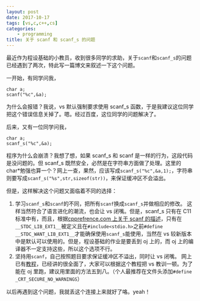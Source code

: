 ```yaml
---
layout: post
date: 2017-10-17
tags: [vs,c,c++,cs]
categories:
    - programming
title: 关于 scanf 和 scanf_s 的问题
---
```


最近作为程设基础的小教员，收到很多同学的求助，关于`scanf`和`scanf_s`的问题已经遇到了两次，特此写一篇博文来叙述一下这个问题。

一开始，有同学问我，
```
char a;
scanf("%c",&a);
```
为什么会报错？我说，vs 默认强制要求使用 scanf_s 函数，于是我建议这位同学把这个错误信息关掉了。嗯。经过百度，这位同学的问题解决了。

后来，又有一位同学问我，
```
char a;
scanf_s("%c",&a);
```
程序为什么会崩溃？我想了想，如果 scanf_s 和 scanf 是一样的行为，这段代码是没问题的。但 scanf_s 既然安全，必然是在字符串方面做了处理。这里的 char*勉强也算一个？网上一查，果然，应该写成`scanf_s("%c",&a,1);`，字符串则要写成`scanf_s("%s",str,sizeof(str))`，来保证缓冲区不会溢出。

但是，这样解决这个问题又面临着不同的选择：

1. 学习`scanf_s`和`scanf`的不同，把所有`scanf`换成`scanf_s`并做相应的修改。
   这样当然符合了语言进化的潮流，也会让 vs 闭嘴。但是，scanf_s 只有在 C11 标准中有，而且，根据[cpprefrence.com 上关于 scanf 的描述](http://en.cppreference.com/w/c/io/fscanf)，只有在`__STDC_LIB_EXT1__`被定义且在`#include<stdio.h>`之前`#define __STDC_WANT_LIB_EXT1__`才能确保使用`scanf_s`能使用，当然在 vs 较新版本中是默认可以使用的。但是，程设基础的作业是要丢到 oj 上的，而 oj 上的编译器不一定支持这些，所以这个选项不行。
2. 坚持用`scanf`，自己按照题目要求保证缓冲区不溢出，同时让 vs 闭嘴。
   网上已有[教程](https://www.cnblogs.com/wangduo/p/5554465.html)，已经讲的很全面了，大家可以根据这个教程把 vs 教训一顿。为了能在 oj 里跑，建议用里面的方法五到八。（个人最推荐在文件头添加`#define _CRT_SECURE_NO_WARNINGS`）

以后再遇到这个问题，我就丢这个连接上来就好了咯。yeah！
